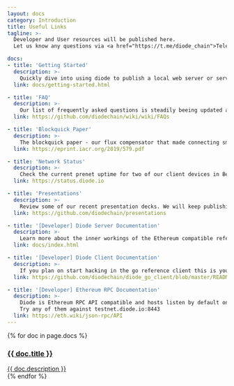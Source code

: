 ```yaml
---
layout: docs
category: Introduction
title: Useful Links
tagline: >-
  Developer and User resources will be published here. 
  Let us know any questions via <a href="https://t.me/diode_chain">Telegram</a>

docs:
- title: 'Getting Started'
  description: >-
    Quickly dive into using diode to publish a local web server or service.
  link: docs/getting-started.html

- title: 'FAQ'
  description: >-
    Our list of frequently asked questions is steadily beeing updated and a good resource for all common questions regarding Diode.
  link: https://github.com/diodechain/wiki/wiki/FAQs

- title: 'Blockquick Paper'
  description: >-
    The blockquick paper - our flux compensator that made connecting small devices to the blockchain possible.
  link: https://eprint.iacr.org/2019/579.pdf

- title: 'Network Status'
  description: >-
    Check the current prenet uptime for two of our client devices in Berlin in Taipei
  link: https://status.diode.io

- title: 'Presentations'
  description: >-
    Review some of our recent presentation decks. We will keep publishing new ones from time to time.
  link: https://github.com/diodechain/presentations

- title: '[Developer] Diode Server Documentation'
  description: >-
    Learn more about the inner workings of the Ethereum compatible reference node
  link: docs/index.html

- title: '[Developer] Diode Client Documentation'
  description: >-
    If you plan on start hacking in the go reference client this is your place to go
  link: https://github.com/diodechain/diode_go_client/blob/master/README.MD

- title: '[Developer] Ethereum RPC Documentation'
  description: >-
    Diode is Ethereum RPC API compatible and hosts listen by default on port :8443. 
    Try any of them against testnet.diode.io:8443
  link: https://eth.wiki/json-rpc/API
---
```



<div class="docets row">
    <!-- Section Content -->
    {% for doc in page.docs %}
    <div class="doc-outer col-md-4 col-sm-6">
        <a href="{{ doc.link }}">
            <div class="doc">
                <h3>
                    {{ doc.title }}
                </h3>
                <span>
                    {{ doc.description }}
                </span>
            </div>
        </a>
    </div>
    {% endfor %}
</div>
